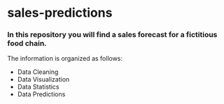 # sales-predictions

### In this repository you will find a sales forecast for a fictitious food chain.

The information is organized as follows:

* Data Cleaning
* Data Visualization
* Data Statistics
* Data Predictions
